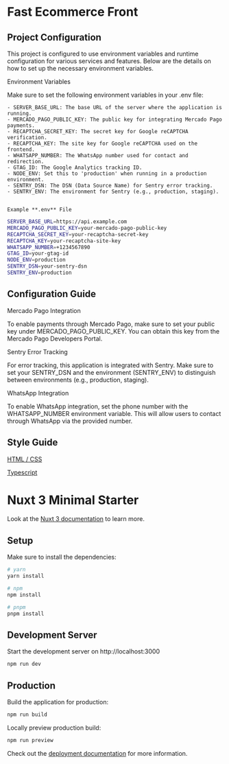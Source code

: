 # Fast Ecommerce Front

## Project Configuration

This project is configured to use environment variables and runtime configuration for various services and features. Below are the details on how to set up the necessary environment variables.

Environment Variables

Make sure to set the following environment variables in your .env file:

    - SERVER_BASE_URL: The base URL of the server where the application is running.
    - MERCADO_PAGO_PUBLIC_KEY: The public key for integrating Mercado Pago payments.
    - RECAPTCHA_SECRET_KEY: The secret key for Google reCAPTCHA verification.
    - RECAPTCHA_KEY: The site key for Google reCAPTCHA used on the frontend.
    - WHATSAPP_NUMBER: The WhatsApp number used for contact and redirection.
    - GTAG_ID: The Google Analytics tracking ID.
    - NODE_ENV: Set this to 'production' when running in a production environment.
    - SENTRY_DSN: The DSN (Data Source Name) for Sentry error tracking.
    - SENTRY_ENV: The environment for Sentry (e.g., production, staging).


    Example **.env** File

```bash
SERVER_BASE_URL=https://api.example.com
MERCADO_PAGO_PUBLIC_KEY=your-mercado-pago-public-key
RECAPTCHA_SECRET_KEY=your-recaptcha-secret-key
RECAPTCHA_KEY=your-recaptcha-site-key
WHATSAPP_NUMBER=+1234567890
GTAG_ID=your-gtag-id
NODE_ENV=production
SENTRY_DSN=your-sentry-dsn
SENTRY_ENV=production
```

## Configuration Guide

Mercado Pago Integration

To enable payments through Mercado Pago, make sure to set your public key under MERCADO_PAGO_PUBLIC_KEY. You can obtain this key from the Mercado Pago Developers Portal.

Sentry Error Tracking

For error tracking, this application is integrated with Sentry. Make sure to set your SENTRY_DSN and the environment (SENTRY_ENV) to distinguish between environments (e.g., production, staging).

WhatsApp Integration

To enable WhatsApp integration, set the phone number with the WHATSAPP_NUMBER environment variable. This will allow users to contact through WhatsApp via the provided number.

## Style Guide

[HTML / CSS](https://google.github.io/styleguide/htmlcssguide.html)

[Typescript](https://google.github.io/styleguide/tsguide.html)

# Nuxt 3 Minimal Starter

Look at the [Nuxt 3 documentation](https://nuxt.com/docs/getting-started/introduction) to learn more.

## Setup

Make sure to install the dependencies:

```bash
# yarn
yarn install

# npm
npm install

# pnpm
pnpm install
```

## Development Server

Start the development server on http://localhost:3000

```bash
npm run dev
```

## Production

Build the application for production:

```bash
npm run build
```

Locally preview production build:

```bash
npm run preview
```

Check out the [deployment documentation](https://nuxt.com/docs/getting-started/deployment) for more information.
